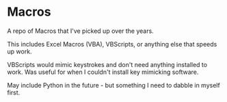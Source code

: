 # Macros
A repo of Macros that I've picked up over the years.

This includes Excel Macros (VBA), VBScripts, or anything else that speeds up work.

VBScripts would mimic keystrokes and don't need anything installed to work. Was useful for when I couldn't install key mimicking software.

May include Python in the future - but something I need to dabble in myself first.
